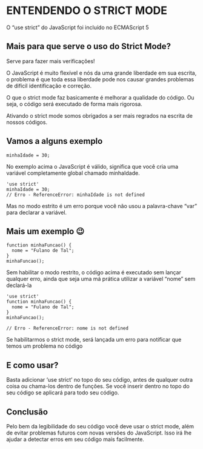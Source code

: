 # ENTENDENDO O STRICT MODE

O “use strict” do JavaScript foi incluído no ECMAScript 5

## Mais para que serve o uso do Strict Mode?
Serve para fazer mais verificações!

O JavaScript é muito flexível e nós da uma grande liberdade em sua escrita, o problema é que toda essa liberdade pode nos causar grandes problemas de difícil identificação e correção.

O que o strict mode faz basicamente é melhorar a qualidade do código. Ou seja, o código será executado de forma mais rigorosa.

Ativando o strict mode somos obrigados a ser mais regrados na escrita de nossos códigos.

## Vamos a alguns exemplo
```
minhaIdade = 30;
```

No exemplo acima o JavaScript é válido, significa que você cria uma variável completamente global chamado minhaIdade.

```
'use strict'
minhaIdade = 30;
// Erro - ReferenceError: minhaIdade is not defined
```

Mas no modo estrito é um erro porque você não usou a palavra-chave “var” para declarar a variável.

## Mais um exemplo 😉

```
function minhaFuncao() {
  nome = "Fulano de Tal";
} 
minhaFuncao();
````

Sem habilitar o modo restrito, o código acima é executado sem lançar qualquer erro, ainda que seja uma má prática utilizar a variável “nome” sem declará-la

```
'use strict'
function minhaFuncao() {
  nome = "Fulano de Tal";
} 
minhaFuncao();

// Erro - ReferenceError: nome is not defined
```

Se habilitarmos o strict mode, será lançada um erro para notificar que temos um problema no código

## E como usar?
Basta adicionar ‘use strict’ no topo do seu código, antes de qualquer outra coisa ou chama-los dentro de funções. Se você inserir dentro no topo do seu código se aplicará para todo seu código.

## Conclusão
Pelo bem da legibilidade do seu código você deve usar o strict mode, além de evitar problemas futuros com novas versões do JavaScript. Isso irá lhe ajudar a detectar erros em seu código mais facilmente.

